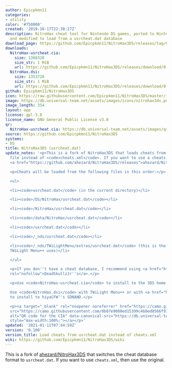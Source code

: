 ```yaml
---
author: Epicpkmn11
categories:
- utility
color: '#750000'
created: '2019-10-17T22:38:27Z'
description: NitroHax cheat tool for Nintendo DS games, ported to Nintendo DSi / 3DS
  and modified to load from a usrcheat.dat database
download_page: https://github.com/Epicpkmn11/NitroHax3DS/releases/tag/0.100
downloads:
  NitroHax-usrcheat.cia:
    size: 1368320
    size_str: 1 MiB
    url: https://github.com/Epicpkmn11/NitroHax3DS/releases/download/0.100/NitroHax-usrcheat.cia
  NitroHax.dsi:
    size: 1353728
    size_str: 1 MiB
    url: https://github.com/Epicpkmn11/NitroHax3DS/releases/download/0.100/NitroHax.dsi
github: Epicpkmn11/NitroHax3DS
icon: https://raw.githubusercontent.com/Epicpkmn11/NitroHax3DS/master/icon.bmp
image: https://db.universal-team.net/assets/images/icons/nitrohax3ds.png
image_length: 354
layout: app
license: gpl-3.0
license_name: GNU General Public License v3.0
qr:
  NitroHax-usrcheat.cia: https://db.universal-team.net/assets/images/qr/nitrohax-usrcheat.cia.png
source: https://github.com/Epicpkmn11/NitroHax3DS
systems:
- DS
title: NitroHax3DS (usrcheat.dat)
update_notes: '<p>This is a fork of NitroHax3DS that loads cheats from a <code>usrcheat.dat</code>
  file instead of <code>cheats.xml</code>. If you want to use a cheats.xml, then use
  <a href="https://github.com/ahezard/NitroHax3DS/releases">ahezard/NitroHax3DS</a>.</p>

  <p>Cheats will be loaded from the following files in this order:</p>

  <ul>

  <li><code>usrcheat.dat</code> (in the current directory)</li>

  <li><code>/DS/NitroHax/usrcheat.dat</code></li>

  <li><code>/NitroHax/usrcheat.dat</code></li>

  <li><code>/data/NitroHax/usrcheat.dat</code></li>

  <li><code>/usrcheat.dat</code></li>

  <li><code>/_nds/usrcheat.dat</code></li>

  <li><code>/_nds/TWiLightMenu/extras/usrcheat.dat</code> (this is the same place
  TWiLight Menu++ uses)</li>

  </ul>

  <p>If you don''t have a cheat database, I recommend using <a href="https://gbatemp.net/threads/deadskullzjrs-nds-cheat-databases.488711/"
  rel="nofollow">DeadSkullzJr''s</a>.</p>

  <p>Use <code>NitroHax-usrcheat.cia</code> to install to the 3DS home menu.<br>

  Use <code>NitroHax.dsi</code> with TWiLight Menu++ or with <a href="https://github.com/JeffRuLz/TMFH/releases">TMFH</a>
  to install to hiyaCFW''s SDNAND.</p>

  <p><a target="_blank" rel="noopener noreferrer" href="https://camo.githubusercontent.com/0b07e9088ed15399c468ed8566f9128e64ff6885f439eb1613b547afb123dc02/68747470733a2f2f64622e756e6976657273616c2d7465616d2e6e65742f6173736574732f696d616765732f71722f6e6974726f6861782d75737263686561742e6369612e706e67"><img
  src="https://camo.githubusercontent.com/0b07e9088ed15399c468ed8566f9128e64ff6885f439eb1613b547afb123dc02/68747470733a2f2f64622e756e6976657273616c2d7465616d2e6e65742f6173736574732f696d616765732f71722f6e6974726f6861782d75737263686561742e6369612e706e67"
  alt="QR code for the CIA" data-canonical-src="https://db.universal-team.net/assets/images/qr/nitrohax-usrcheat.cia.png"
  style="max-width:100%;"></a></p>'
updated: '2021-01-11T07:44:59Z'
version: '0.100'
version_title: Load cheats from usrcheat.dat instead of cheats.xml
wiki: https://github.com/Epicpkmn11/NitroHax3DS/wiki
---
```

This is a fork of [ahezard/NitroHax3DS](nitrohax3ds) that switches the cheat database format to `usrcheat.dat`. If you want to use `cheats.xml`, then use the original.